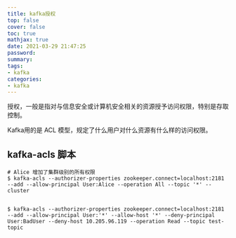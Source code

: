 ```yaml
---
title: kafka授权
top: false
cover: false
toc: true
mathjax: true
date: 2021-03-29 21:47:25
password:
summary:
tags:
- kafka
categories:
- kafka
---
```


授权，一般是指对与信息安全或计算机安全相关的资源授予访问权限，特别是存取控制。

Kafka用的是 ACL 模型，规定了什么用户对什么资源有什么样的访问权限。

## kafka-acls 脚本

```shell
# Alice 增加了集群级别的所有权限
$ kafka-acls --authorizer-properties zookeeper.connect=localhost:2181 --add --allow-principal User:Alice --operation All --topic '*' --cluster


$ kafka-acls --authorizer-properties zookeeper.connect=localhost:2181 --add --allow-principal User:'*' --allow-host '*' --deny-principal User:BadUser --deny-host 10.205.96.119 --operation Read --topic test-topic
```

